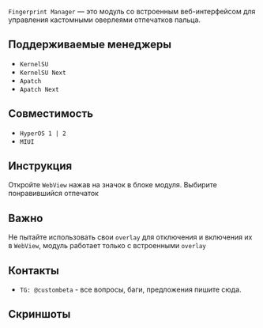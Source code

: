 `Fingerprint Manager` — это модуль со встроенным веб-интерфейсом для управления кастомными оверлеями отпечатков пальца.

## Поддерживаемые менеджеры
- `KernelSU`
- `KernelSU Next`
- `Apatch`
- `Apatch Next`

## Совместимость
- `HyperOS 1 | 2`
- `MIUI`

## Инструкция
Откройте `WebView` нажав на значок в блоке модуля. Выбирите понравившийся отпечаток

## Важно
Не пытайте использовать свои `overlay` для отключения и включения их в `WebView`, модуль работает только с встроенными `overlay`

## Контакты
- `TG: @custombeta` - все вопросы, баги, предложения пишите сюда.

## Скриншоты


